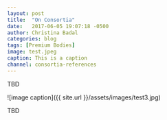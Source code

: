 ```yaml
---
layout: post
title:  "On Consortia"
date:   2017-06-05 19:07:18 -0500
author: Christina Badal
categories: blog
tags: [Premium Bodies]
image: test.jpeg
caption: This is a caption
channel: consortia-references
---
```

TBD

![image caption]({{ site.url }}/assets/images/test3.jpg)

TBD
